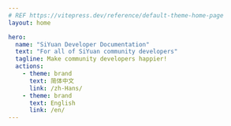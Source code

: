 ```yaml
---
# REF https://vitepress.dev/reference/default-theme-home-page
layout: home

hero:
  name: "SiYuan Developer Documentation"
  text: "For all of SiYuan community developers"
  tagline: Make community developers happier!
  actions:
    - theme: brand
      text: 简体中文
      link: /zh-Hans/
    - theme: brand
      text: English
      link: /en/
---
```


